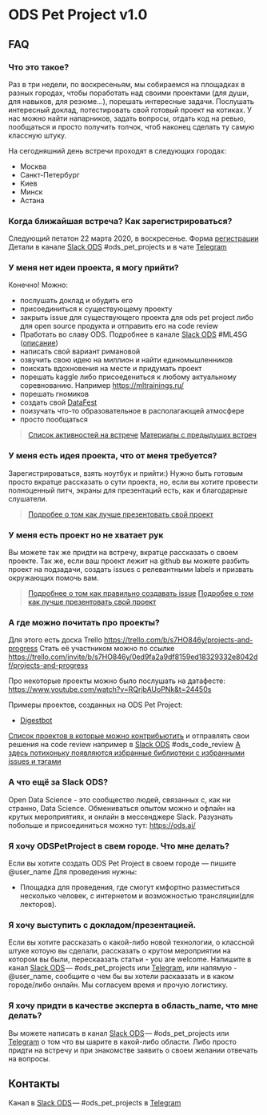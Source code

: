 #  ODS Pet Project v1.0

## FAQ

### Что это такое?
Раз в три недели, по воскресеньям, мы собираемся на площадках в разных городах, чтобы поработать над своими проектами (для души, для навыков, для резюме...), порешать интересные задачи. Послушать интересный доклад, потестировать свой готовый проект на котиках. У нас можно найти напарников, задать вопросы, отдать код на ревью, пообщаться и просто получить толчок, чтоб наконец сделать ту самую классную штуку.

На сегодняшний день встречи проходят в следующих городах:
 * Москва
 * Санкт-Петербург
 * Киев
 * Минск
 * Астана

### Когда ближайшая встреча? Как зарегистрироваться?
Следующий петатон 22 марта 2020, в воскресенье. 
Форма [регистрации](https://forms.gle/cBT4xxGtJPPr3fLv8)
Детали в канале [Slack ODS](ods.ai) #ods_pet_projects и в чате [Telegram](t-do.ru/ods_pet_projects)

### У меня нет идеи проекта, я могу прийти?
Конечно!
Можно:
 * послушать доклад и обудить его
 * присоединиться к существующему проекту
 * закрыть issue для существующего проекта для ods pet project либо для open source продукта и отправить его на code review
 * Пработать во славу ODS. Подробнее в канале [Slack ODS](ods.ai) #ML4SG ([описание](https://docs.google.com/document/d/1qfzwR4FRZCKDtZC9oFsu5kiZD5BlfnK7QZXcu_ytulY/edit))
 * написать свой вариант римановой 
 * озвучить свою идею на миллион и найти единомышленников
 * поискать вдохновения на месте и придумать проект
 * порешать kaggle либо присоедениться к любому актуальному соревнованию. Например https://mltrainings.ru/
 * порешать гномиков
 * создать свой [DataFest](datafest.ru)
 * поизучать что-то образовательное в располагающей атмосфере
 * просто пообщаться

> [Список активностей на встрече](./)
> [Материалы с предыдущих встреч](./data/README.md)

### У меня есть идея проекта, что от меня требуется?
Зарегистрироваться, взять ноутбук и прийти:) Нужно быть готовым просто вкратце рассказать о сути проекта, но, если вы хотите провести полноценный питч, экраны для презентаций есть, как и благодарные слушатели.

> [Подробее о том как лучше презентовать свой проект](./how_to_present_your_project.md)

### У меня есть проект но не хватает рук
Вы можете так же придти на встречу, вкратце рассказать о своем проекте. Так же, если ваш проект лежит на github вы можете разбить проект на подзадачи, создать issues с релевантными labels и призвать окружающих помочь вам. 

> [Подробнее о том как правильно создавать issue](./how_to_create_issue.md)
> [Подробее о том как лучше презентовать свой проект](./how_to_present_your_project.md)

### А где можно почитать про проекты?
Для этого есть доска Trello https://trello.com/b/s7HO846y/projects-and-progress 
Стать её участником можно по ссылке https://trello.com/invite/b/s7HO846y/0ed9fa2a9df8159ed18329332e8042df/projects-and-progress

Про некоторые проекты можно было послушать на датафесте: https://www.youtube.com/watch?v=RQrjbAUoPNk&t=24450s

Примеры проектов, созданных на ODS Pet Project:

* [Digestbot](https://github.com/artyomche9/digestbot)


[Список проектов в которые можно контрибьютить](https://github.com/vengodelsur/awesome-machine-learning/tree/add-libraries) и отправлять свои решения на code review например в [Slack ODS](ods.ai) #ods_code_review
[А здесь потихоньку появляются избранные библиотеки с избранными issues и тэгами](https://github.com/vengodelsur/awesome-machine-learning/tree/selected)

### А что ещё за Slack ODS?
Open Data Science - это сообщество людей, связанных с, как ни странно, Data Science. Обмениваться опытом можно и офлайн на крутых мероприятиях, и онлайн в мессенджере Slack. Разузнать побольше и присоединиться можно тут: https://ods.ai/

### Я хочу ODSPetProject в свем городе. Что мне делать?
Если вы хотите создать ODS Pet Project в своем городе — пишите @user_name
Для проведения нужны:
 * Площадка для проведения, где смогут кмфортно разместиться несколько человек, с интернетом и возможностью трансляции(для лекторов).

### Я хочу выступить с докладом/презентацией. 
Если вы хотите рассказать о какой-либо новой технологии, о классной штуке котоую вы сделали, рассказать о крутом мероприятии на котором вы были, перескаазать статьи - you are welcome.
Напишите в канал [Slack ODS](ods.ai) — #ods_pet_projects или [Telegram](t-do.ru/ods_pet_projects), или напямую - @user_name, сообщите о чем бы вы хотели раскаазать и в каком городе/либо онлайн. Мы согласуем время и прочую логистику.

### Я хочу придти в качестве эксперта в область_name, что мне делать?
Вы можете написать в канал [Slack ODS](ods.ai) — #ods_pet_projects или [Telegram](t-do.ru/ods_pet_projects) о том что вы шарите в какой-либо области. 
Либо просто придти на встречу и при знакомстве заявить о своем желании отвечать на вопросы.

## Контакты

Канал в [Slack ODS](ods.ai) — #ods_pet_projects
в [Telegram](t-do.ru/ods_pet_projects)
 